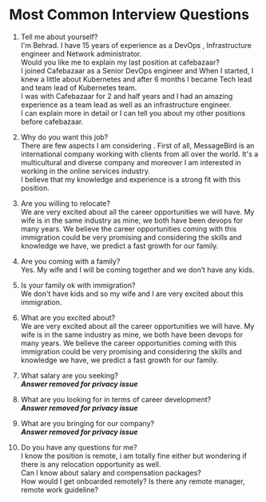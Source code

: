 # Most Common Interview Questions

1. Tell me about yourself?  
I'm Behrad. I have 15 years of experience as a DevOps , Infrastructure engineer and Network administrator.  
Would you like me to explain my last position at cafebazaar?  
I joined Cafebazaar as a Senior DevOps engineer and When I started, I knew a little about Kubernetes and after 6 months I became Tech lead and team lead of Kubernetes team.  
I was with Cafebazaar for 2 and half years and I had an amazing experience as a team lead as well as an infrastructure engineer.  
I can explain more in detail or I can tell you about my other positions before cafebazaar.  

2. Why do you want this job?  
There are few aspects I am considering . First of all, MessageBird is an international company working with clients from all over the world. It's a multicultural and diverse company  and moreover I am interested in working in the online services industry.  
I believe that my knowledge and experience is a strong fit with this position.

3. Are you willing to relocate?  
We are very excited about all the career opportunities we will have. My wife is in the same industry as mine, we both have been devops for many years. We believe the career opportunities coming with this immigration could be very promising and considering the skills and knowledge we have, we predict a fast growth for our family.

4. Are you coming with a family?  
Yes. My wife and I will be coming together and we don’t have any kids.

5. Is your family ok with immigration?  
We don't have kids and so my wife and I are very excited about this immigration.

6. What are you excited about?  
We are very excited about all the career opportunities we will have. My wife is in the same industry as mine, we both have been devops for many years. We believe the career opportunities coming with this immigration could be very promising and considering the skills and knowledge we have, we predict a fast growth for our family.

7. What salary are you seeking?  
***Answer removed for privacy issue***  

8. What are you looking for in terms of career development?  
***Answer removed for privacy issue***  

9. What are you bringing for our company?  
***Answer removed for privacy issue***  

9. Do you have any questions for me?  
I know the position is remote, i am totally fine either but wondering if there is any relocation opportunity as well.  
Can I know about salary and compensation packages?  
How would I get onboarded remotely? Is there any remote manager, remote work guideline?  


